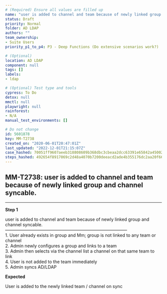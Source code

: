 ```yaml
---
# (Required) Ensure all values are filled up
name: "user is added to channel and team because of newly linked group and channel syncable."
status: Draft
priority: Normal
folder: AD LDAP
authors: ""
team_ownership: 
- Suite Users
priority_p1_to_p4: P3 - Deep Functions (Do extensive scenarios work?)

# (Optional)
location: AD LDAP
component: null
tags: []
labels: 
- ldap

# (Optional) Test type and tools
cypress: To Do
detox: null
mmctl: null
playwright: null
rainforest: 
- N/A
manual_test_environments: []

# Do not change
id: 5601878
key: MM-T2738
created_on: "2020-06-01T20:47:01Z"
last_updated: "2022-12-01T21:15:07Z"
case_hashed: 70051ff9607aeeb318808609b368dbc3cbeaa2dcc63391e65842a45002684a41eee3fd527d4454adbe6938b86bef5509
steps_hashed: 492654f8917069c2d48a4070b7200deeacd2ade4b355176dc2aa20f666e8e6c5d5c1646ae21d81f6303ffca1ea204b88
---
```


<!-- (Auto-generated) Based on frontmatter's "key" and "name" -->

## MM-T2738: user is added to channel and team because of newly linked group and channel syncable.

---

**Step 1**

user is added to channel and team because of newly linked group and channel syncable.\
————————————————————————————\
1\. User already exists in group and Mm; group is not linked to any team or channel\
2\. Admin newly configures a group and links to a team\
3\. Admin then selects via the channel list a channel on that same team to link\
4\. User is not added to the team immediately\
5\. Admin syncs AD/LDAP

**Expected**

User is added to the newly linked team / channel on sync

